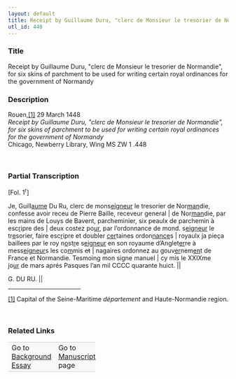 ```yaml
---  
layout: default  
title: Receipt by Guillaume Duru, "clerc de Monsieur le tresorier de Normandie", for six skins of parchment to be used for writing certain royal ordinances for the government of Normandy  
utl_id: 440
---
```


### Title

Receipt by Guillaume Duru, "clerc de Monsieur le tresorier de Normandie", for six skins of parchment to be used for writing certain royal ordinances for the government of Normandy

### Description

<p>Rouen,<a href="#_ftn1" name="_ftnref1" title="" id="_ftnref1">[1]</a> 29 March 1448<br /><em>Receipt by Guillaume Duru, "clerc de Monsieur le tresorier de Normandie", for six skins of parchment to be used for writing certain royal ordinances for the government of Normandy</em><br />
Chicago, Newberry Library, Wing MS ZW 1 .448</p>
<p> </p>


### Partial Transcription

<p>[Fol. 1<sup>r</sup>]</p>
<p>Je, Guill<u>aume</u> Du Ru, clerc de mons<u>eigneur</u> le tresorier de Nor<u>man</u>die, confesse avoir receu de Pierre Baille, receveur general | de Nor<u>man</u>die, par les mains de Louys de Bavent, parcheminier, six peaulx de parchemin à esc<u>r</u>ipre des | deux costez po<u>ur</u>, par l’ordonnance de mond. s<u>eigneur</u> le tr<u>e</u>sorier, faire esc<u>r</u>ipre et doubler <u>cer</u>taines ordon<u>nance</u>s | royaulx ja pieça baillees par le roy n<u>o</u>st<u>r</u>e s<u>eigneur</u> en son royaume d’Anglet<u>er</u>re à mess<u>eigneur</u>s les co<u>m</u>mis <s>et</s> | nagaires ordonnez au gouv<u>er</u>nem<u>en</u>t de France et Normandie. Tesmoing mon signe manuel | cy mis le XXIXme jo<u>ur</u> de mars aprés Pasques l’an mil CCCC quarante huict. ||</p>
<p>G. DU RU. ||</p>
<div>
<hr align="left" size="1" width="33%" /><div id="ftn1"><a href="#_ftnref1" name="_ftn1" title="" id="_ftn1">[1]</a> Capital of the Seine-Maritime <em>département</em> and Haute-Normandie region.
<p> </p>
</div>
</div>


### Related Links

<table border="0.5" cellpadding="1" cellspacing="1" style="width: 200px; background-color:#F8F8F8;">
    <tbody style="border-color:#ccc">
        <tr style="border-color:#ccc">
            <td>Go to <a href="https://centerfordigitalhumanities.github.io/Newberry-French-paleography/_background_essay/440" target="_blank">Background Essay</a></td>
            <td>Go to <a href="https://centerfordigitalhumanities.github.io/Newberry-French-paleography/www/record.html?id=440" target="_blank">Manuscript</a> page</td>
        </tr>
    </tbody>
</table>
